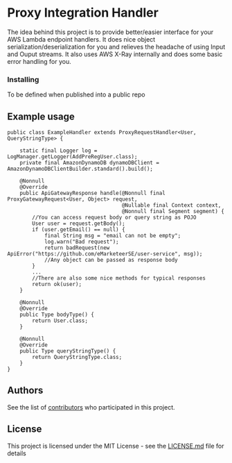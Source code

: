# Proxy Integration Handler

The idea behind this project is to provide better/easier interface for your AWS Lambda endpoint handlers.
It does nice object serialization/deserialization for you and relieves the headache of using Input and Ouput streams.
It also uses AWS X-Ray internally and does some basic error handling for you.

### Installing

To be defined when published into a public repo

## Example usage

```
public class ExampleHandler extends ProxyRequestHandler<User, QueryStringType> {

    static final Logger log = LogManager.getLogger(AddPreRegUser.class);
    private final AmazonDynamoDB dynamoDBClient = AmazonDynamoDBClientBuilder.standard().build();

    @Nonnull
    @Override
    public ApiGatewayResponse handle(@Nonnull final ProxyGatewayRequest<User, Object> request,
                                     @Nullable final Context context,
                                     @Nonnull final Segment segment) {
        //You can access request body or query string as POJO
        User user = request.getBody(); 
        if (user.getEmail() == null) {
            final String msg = "email can not be empty";
            log.warn("Bad request");
            return badRequest(new ApiError("https://github.com/eMarketeerSE/user-service", msg));
            //Any object can be passed as response body
        }
        ...
        //There are also some nice methods for typical responses
        return ok(user);
    }

    @Nonnull
    @Override
    public Type bodyType() {
        return User.class;
    }

    @Nonnull
    @Override
    public Type queryStringType() {
        return QueryStringType.class;
    }
}
```

## Authors

See the list of [contributors](https://github.com/your/project/contributors) who participated in this project.

## License

This project is licensed under the MIT License - see the [LICENSE.md](LICENSE.md) file for details
